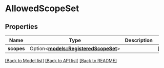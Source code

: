 # AllowedScopeSet

## Properties

Name | Type | Description | Notes
------------ | ------------- | ------------- | -------------
**scopes** | Option<[**models::RegisteredScopeSet**](RegisteredScopeSet.md)> |  | [optional]

[[Back to Model list]](../README.md#documentation-for-models) [[Back to API list]](../README.md#documentation-for-api-endpoints) [[Back to README]](../README.md)

